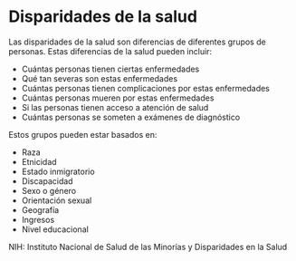 Disparidades de la salud
========================


Las disparidades de la salud son diferencias de diferentes grupos de personas. Estas diferencias de la salud pueden incluir:


* Cuántas personas tienen ciertas enfermedades
* Qué tan severas son estas enfermedades
* Cuántas personas tienen complicaciones por estas enfermedades
* Cuántas personas mueren por estas enfermedades
* Si las personas tienen acceso a atención de salud
* Cuántas personas se someten a exámenes de diagnóstico


Estos grupos pueden estar basados en:


* Raza
* Etnicidad
* Estado inmigratorio
* Discapacidad
* Sexo o género
* Orientación sexual
* Geografía
* Ingresos
* Nivel educacional


NIH: Instituto Nacional de Salud de las Minorías y Disparidades en la Salud

